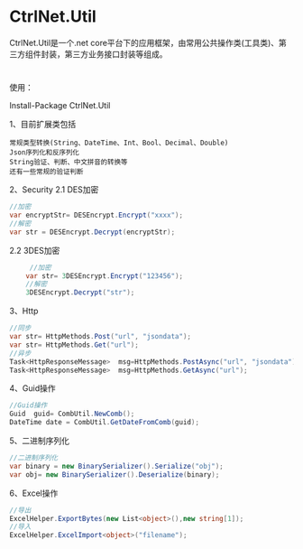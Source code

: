 # CtrlNet.Util
CtrlNet.Util是一个.net core平台下的应用框架，由常用公共操作类(工具类)、第三方组件封装，第三方业务接口封装等组成。
#
使用：

Install-Package CtrlNet.Util

1、目前扩展类包括
    
    常规类型转换(String、DateTime、Int、Bool、Decimal、Double)
    Json序列化和反序列化
    String验证、判断、中文拼音的转换等
    还有一些常规的验证判断
2、Security
   2.1 DES加密
```csharp
//加密
var encryptStr= DESEncrypt.Encrypt("xxxx");
//解密
var str = DESEncrypt.Decrypt(encryptStr);
```
 2.2 3DES加密
```csharp
     //加密
    var str= 3DESEncrypt.Encrypt("123456");
    //解密
    3DESEncrypt.Decrypt("str");
```
3、Http
```csharp
//同步
var str= HttpMethods.Post("url", "jsondata");
var str= HttpMethods.Get("url");
//异步
Task<HttpResponseMessage>  msg=HttpMethods.PostAsync("url", "jsondata");
Task<HttpResponseMessage>  msg=HttpMethods.GetAsync("url");
```
4、Guid操作    
```csharp
//Guid操作
Guid  guid= CombUtil.NewComb();
DateTime date = CombUtil.GetDateFromComb(guid);
```
5、二进制序列化
```csharp
//二进制序列化
var binary = new BinarySerializer().Serialize("obj");
var obj= new BinarySerializer().Deserialize(binary);
```
6、Excel操作
```csharp
//导出
ExcelHelper.ExportBytes(new List<object>(),new string[1]);
//导入
ExcelHelper.ExcelImport<object>("filename");
```
